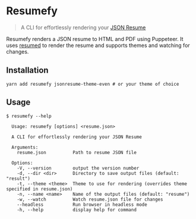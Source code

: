 # Resumefy

> A CLI for effortlessly rendering your [JSON Resume](https://jsonresume.org/)

Resumefy renders a JSON resume to HTML and PDF using Puppeteer. It uses [resumed](https://github.com/rbardini/resumed) to render the resume and supports themes and watching for changes.

## Installation

```shell
yarn add resumefy jsonresume-theme-even # or your theme of choice
```

## Usage

```shell
$ resumefy --help

  Usage: resumefy [options] <resume.json>

  A CLI for effortlessly rendering your JSON Resume

  Arguments:
    resume.json          Path to resume JSON file

  Options:
    -V, --version        output the version number
    -d, --dir <dir>      Directory to save output files (default: "result")
    -t, --theme <theme>  Theme to use for rendering (overrides theme specified in resume.json)
    -n, --name <name>    Name of the output files (default: "resume")
    -w, --watch          Watch resume.json file for changes
    --headless           Run browser in headless mode
    -h, --help           display help for command
```
